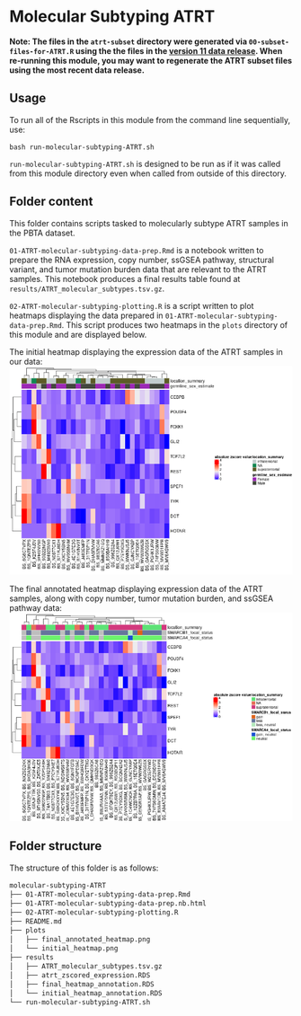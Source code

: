 # Molecular Subtyping ATRT

**Note: The files in the `atrt-subset` directory were generated via `00-subset-files-for-ATRT.R` using the the files in the [version 11 data release](https://github.com/AlexsLemonade/OpenPBTA-analysis/pull/293).
When re-running this module, you may want to regenerate the ATRT subset files using the most recent data release.**

## Usage

To run all of the Rscripts in this module from the command line sequentially, use:

```
bash run-molecular-subtyping-ATRT.sh
```

`run-molecular-subtyping-ATRT.sh` is designed to be run as if it was called from this module directory even when called from outside of this directory.


## Folder content

This folder contains scripts tasked to molecularly subtype ATRT samples in the PBTA dataset.

`01-ATRT-molecular-subtyping-data-prep.Rmd` is a notebook written to prepare the RNA expression, copy number, ssGSEA pathway, structural variant, and tumor mutation burden data that are relevant to the ATRT samples. This notebook produces a final results table found at `results/ATRT_molecular_subtypes.tsv.gz`. 

`02-ATRT-molecular-subtyping-plotting.R` is a script written to plot heatmaps displaying the data prepared in `01-ATRT-molecular-subtyping-data-prep.Rmd`. This script produces two heatmaps in the `plots` directory of this module and are displayed below.

The initial heatmap displaying the expression data of the ATRT samples in our data:
![](plots/initial_heatmap.png)

The final annotated heatmap displaying expression data of the ATRT samples, along with copy number, tumor mutation burden, and ssGSEA pathway data:
![](plots/final_annotated_heatmap.png)

## Folder structure 

The structure of this folder is as follows:

```
molecular-subtyping-ATRT
├── 01-ATRT-molecular-subtyping-data-prep.Rmd
├── 01-ATRT-molecular-subtyping-data-prep.nb.html
├── 02-ATRT-molecular-subtyping-plotting.R
├── README.md
├── plots
│   ├── final_annotated_heatmap.png
│   └── initial_heatmap.png
├── results
│   ├── ATRT_molecular_subtypes.tsv.gz
│   ├── atrt_zscored_expression.RDS
│   ├── final_heatmap_annotation.RDS
│   └── initial_heatmap_annotation.RDS
└── run-molecular-subtyping-ATRT.sh
```